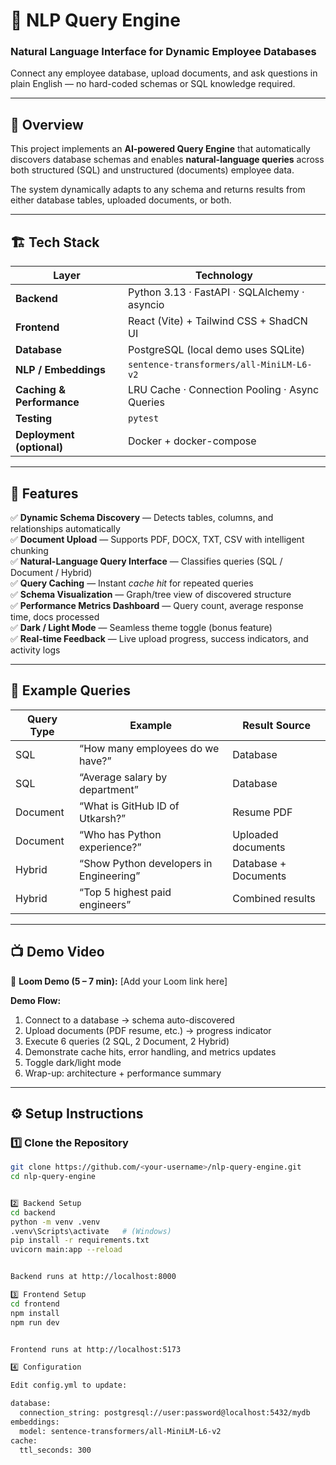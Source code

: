# 🧠 NLP Query Engine

### Natural Language Interface for Dynamic Employee Databases  
Connect any employee database, upload documents, and ask questions in plain English — no hard-coded schemas or SQL knowledge required.

---

## 🚀 Overview

This project implements an **AI-powered Query Engine** that automatically discovers database schemas and enables **natural-language queries** across both structured (SQL) and unstructured (documents) employee data.  

The system dynamically adapts to any schema and returns results from either database tables, uploaded documents, or both.

---

## 🏗️ Tech Stack

| Layer | Technology |
|-------|-------------|
| **Backend** | Python 3.13 · FastAPI · SQLAlchemy · asyncio |
| **Frontend** | React (Vite) + Tailwind CSS + ShadCN UI |
| **Database** | PostgreSQL (local demo uses SQLite) |
| **NLP / Embeddings** | `sentence-transformers/all-MiniLM-L6-v2` |
| **Caching & Performance** | LRU Cache · Connection Pooling · Async Queries |
| **Testing** | `pytest` |
| **Deployment (optional)** | Docker + docker-compose |

---

## 🧩 Features

✅ **Dynamic Schema Discovery** — Detects tables, columns, and relationships automatically  
✅ **Document Upload** — Supports PDF, DOCX, TXT, CSV with intelligent chunking  
✅ **Natural-Language Query Interface** — Classifies queries (SQL / Document / Hybrid)  
✅ **Query Caching** — Instant *cache hit* for repeated queries  
✅ **Schema Visualization** — Graph/tree view of discovered structure  
✅ **Performance Metrics Dashboard** — Query count, average response time, docs processed  
✅ **Dark / Light Mode** — Seamless theme toggle (bonus feature)  
✅ **Real-time Feedback** — Live upload progress, success indicators, and activity logs  

---

## 🧠 Example Queries

| Query Type | Example | Result Source |
|-------------|----------|----------------|
| SQL | “How many employees do we have?” | Database |
| SQL | “Average salary by department” | Database |
| Document | “What is GitHub ID of Utkarsh?” | Resume PDF |
| Document | “Who has Python experience?” | Uploaded documents |
| Hybrid | “Show Python developers in Engineering” | Database + Documents |
| Hybrid | “Top 5 highest paid engineers” | Combined results |

---

## 📺 Demo Video

🎥 **Loom Demo (5 – 7 min):** [Add your Loom link here]

**Demo Flow:**
1. Connect to a database → schema auto-discovered  
2. Upload documents (PDF resume, etc.) → progress indicator  
3. Execute 6 queries (2 SQL, 2 Document, 2 Hybrid)  
4. Demonstrate cache hits, error handling, and metrics updates  
5. Toggle dark/light mode  
6. Wrap-up: architecture + performance summary  

---

## ⚙️ Setup Instructions

### 1️⃣ Clone the Repository
```bash
git clone https://github.com/<your-username>/nlp-query-engine.git
cd nlp-query-engine


2️⃣ Backend Setup
cd backend
python -m venv .venv
.venv\Scripts\activate   # (Windows)
pip install -r requirements.txt
uvicorn main:app --reload


Backend runs at http://localhost:8000

3️⃣ Frontend Setup
cd frontend
npm install
npm run dev


Frontend runs at http://localhost:5173

4️⃣ Configuration

Edit config.yml to update:

database:
  connection_string: postgresql://user:password@localhost:5432/mydb
embeddings:
  model: sentence-transformers/all-MiniLM-L6-v2
cache:
  ttl_seconds: 300